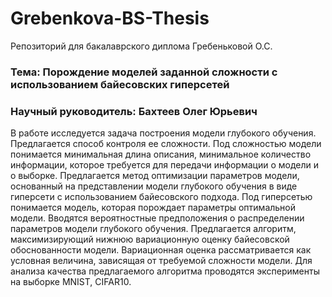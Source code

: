 # Grebenkova-BS-Thesis
Репозиторий для бакалаврского диплома Гребеньковой О.С.

### Тема: Порождение моделей заданной сложности с использованием байесовских гиперсетей 

### Научный руководитель: Бахтеев Олег Юрьевич

В работе исследуется задача построения модели глубокого обучения. Предлагается способ контроля ее сложности. 
Под сложностью модели понимается минимальная длина описания, минимальное количество информации, которое требуется для передачи информации о модели и о выборке.
Предлагается метод оптимизации параметров модели, основанный на представлении модели глубокого обучения в виде гиперсети с использованием байесовского подхода.
Под гиперсетью понимается модель, которая порождает параметры оптимальной модели. 
Вводятся вероятностные предположения о распределении параметров модели глубокого обучения. 
Предлагается алгоритм, максимизирующий нижнюю вариационную оценку байесовской обоснованности модели. 
Вариационная оценка рассматривается как условная величина, зависящая от требуемой сложности модели. Для анализа качества предлагаемого алгоритма проводятся эксперименты на выборке MNIST, CIFAR10.
